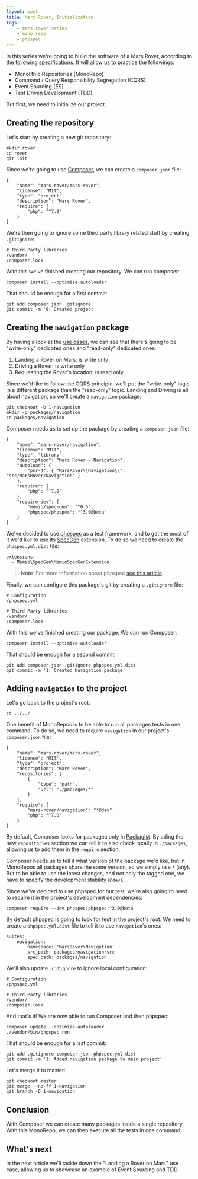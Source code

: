 ```yaml
---
layout: post
title: Mars Rover, Initialization
tags:
    - mars rover series
    - mono repo
    - phpspec
---
```


In this series we're going to build the software of a Mars Rover, according to
the [following specifications](/2016/06/15/mars-rover-introduction.html).
It will allow us to practice the followings:

* Monolithic Repositories (MonoRepo)
* Command / Query Responsibility Segregation (CQRS)
* Event Sourcing (ES)
* Test Driven Development (TDD)

But first, we need to initialize our project.

## Creating the repository

Let's start by creating a new git repository:

```
mkdir rover
cd rover
git init
```

Since we're going to use [Composer](https://getcomposer.org/), we can create
a `composer.json` file:

```
{
    "name": "mars-rover/mars-rover",
    "license": "MIT",
    "type": "project",
    "description": "Mars Rover",
    "require": {
        "php": "^7.0"
    }
}
```

We're then going to ignore some third party library related stuff by
creating `.gitignore`:

```
# Third Party libraries
/vendor/
/composer.lock
```

With this we've finished creating our repository. We can run composer:

```
composer install --optimize-autoloader
```

That should be enough for a first commit:

```
git add composer.json .gitignore
git commit -m '0: Created project'
```

## Creating the `navigation` package

By having a look at the [use cases](/2016/06/15/mars-rover-introduction.html#identifying-use-cases),
we can see that there's going to be "write-only" dedicated ones and "read-only"
dedicated ones:

1. Landing a Rover on Mars: is write only
2. Driving a Rover: is write only
3. Requesting the Rover's location: is read only

Since we'd like to follow the CQRS principle, we'll put the "write-only"
logic in a different package than the "read-only" logic. Landing and Driving
is all about navigation, so we'll create a `navigation` package:

```
git checkout -b 1-navigation
mkdir -p packages/navigation
cd packages/navigation
```

Composer needs us to set up the package by creating a `composer.json` file:

```
{
    "name": "mars-rover/navigation",
    "license": "MIT",
    "type": "library",
    "description": "Mars Rover - Navigation",
    "autoload": {
        "psr-4": { "MarsRover\\Navigation\\": "src/MarsRover/Navigation" }
    },
    "require": {
        "php": "^7.0"
    },
    "require-dev": {
        "memio/spec-gen": "^0.5",
        "phpspec/phpspec": "^3.0@beta"
    }
}
```

We've decided to use [phpspec](http://phpspec.net/) as a test framework, and
to get the most of it we'd like to use its [SpecGen](memio.github.io/spec-gen)
extension. To do so we need to create the `phpspec.yml.dist` file:

```
extensions:
  - Memio\SpecGen\MemioSpecGenExtension
```

> **Note**: For more information about phpspec
> [see this article](2015/08/03/phpspec.md).

Finally, we can configure this package's git by creating a `.gitignore` file:

```
# Configuration
/phpspec.yml

# Third Party libraries
/vendor/
/composer.lock
```

With this we've finished creating our package. We can run Composer:

```
composer install --optimize-autoloader
```

That should be enough for a second commit:

```
git add composer.json .gitignore phpspec.yml.dist
git commit -m '1: Created Navigation package'
```

## Adding `navigation` to the project

Let's go back to the project's root:

```
cd ../../
```

One benefit of MonoRepos is to be able to run all packages tests in one
command. To do so, we need to require `navigation` in our project's
`composer.json` file:

```
{
    "name": "mars-rover/mars-rover",
    "license": "MIT",
    "type": "project",
    "description": "Mars Rover",
    "repositories": [
        {
            "type": "path",
            "url": "./packages/*"
        }
    ],
    "require": {
        "mars-rover/navigation": "*@dev",
        "php": "^7.0"
    }
}
```

By default, Composer looks for packages only in [Packagist](https://packagist.org/).
By ading the new `repositories` section we can tell it to also check locally
in `./packages`, allowing us to add them in the `require` section.

Composer needs us to tell it what version of the package we'd like, but in
MonoRepos all packages share the same version, so we simply use `*` (any).
But to be able to use the latest changes, and not only the tagged one, we
have to specify the development stability (`@dev`).

Since we've decided to use phpspec for our test, we're also going to need to
require it in the project's development dependencies:

```
composer require --dev phpspec/phpspec:^3.0@beta
```

By default phpspec is going to look for test in the project's root. We need to
create a `phpspec.yml.dist` file to tell it to use `navigation`'s ones:

```
suites:
    navigation:
        namespace: 'MarsRover\Navigation'
        src_path: packages/navigation/src
        spec_path: packages/navigation
```

We'll also update `.gitignore` to ignore local configuration:

```
# Configuration
/phpspec.yml

# Third Party libraries
/vendor/
/composer.lock
```

And that's it! We are now able to run Composer and then phpspec:

```
composer update --optimize-autoloader
./vendor/bin/phpspec run
```

That should be enough for a last commit:

```
git add .gitignore composer.json phpspec.yml.dist
git commit -m '1: Added navigation package to main project'
```

Let's merge it to master:

```
git checkout master
git merge --no-ff 1-navigation
git branch -D 1-navigation
```

## Conclusion

With Composer we can create many packages inside a single repository. With this
MonoRepo, we can then execute all the tests in one command.

## What's next

In the next article we'll tackle down the "Landing a Rover on Mars" use case,
allowing us to showcase an example of Event Sourcing and TDD.
